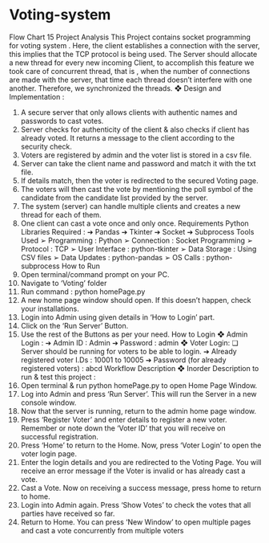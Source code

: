 # Voting-system
Flow Chart 15
Project Analysis
This Project contains socket programming  for voting system . Here, the client establishes a 
connection with the server, this implies that the TCP protocol is being used. The Server should allocate a new thread for 
every new incoming Client, to accomplish this feature we took care of concurrent thread, that is , when the number of 
connections are made with the server, that time each thread doesn’t interfere with one another. Therefore, we 
synchronized the threads.
❖ Design and Implementation :
1. A secure server that only allows clients with authentic names and passwords to cast votes.
2. Server checks for authenticity of the client & also checks if client has already voted. It returns a message to the 
client according to the security check.
3. Voters are registered by admin and the voter list is stored in a csv file.
4. Server can take the client name and password and match it with the txt file.
5. If details match, then the voter is redirected to the secured Voting page.
6. The voters will then cast the vote by mentioning the poll symbol of the candidate from the candidate list 
provided by the server.
7. The system (server) can handle multiple clients and creates a new thread for each of them.
8. One client can cast a vote once and only once.
Requirements
Python Libraries Required :
➔ Pandas
➔ Tkinter
➔ Socket
➔ Subprocess
Tools Used
➢ Programming : Python
➢ Connection : Socket Programming
➢ Protocol : TCP
➢ User Interface : python-tkinter
➢ Data Storage : Using CSV files
➢ Data Updates : python-pandas
➢ OS Calls : python-subprocess
How to Run
1. Open terminal/command prompt on your PC.
2. Navigate to ‘Voting’ folder
3. Run command : python homePage.py
4. A new home page window should open. If this doesn’t happen, check your installations.
5. Login into Admin using given details in ‘How to Login’ part.
6. Click on the ‘Run Server’ Button.
7. Use the rest of the Buttons as per your need.
How to Login
❖ Admin Login :
➔ Admin ID : Admin ➔ Password : 
admin
❖ Voter Login:
❏ Server should be running for voters to be able to login.
➔ Already registered voter I.Ds : 10001 to 10005
➔ Password (for already registered voters) : abcd
Workflow Description
❖ Inorder Description to run & test this project :
1. Open terminal & run python homePage.py to open Home Page Window.
2. Log into Admin and press ‘Run Server’. This will run the Server in a new console window.
3. Now that the server is running, return to the admin home page window.
4. Press ‘Register Voter’ and enter details to register a new voter. Remember or note down the ‘Voter ID’ 
that you will receive on successful registration.
5. Press ‘Home’ to return to the Home. Now, press ‘Voter Login’ to open the voter login page.
6. Enter the login details and you are redirected to the Voting Page. You will receive an error message if 
the Voter is invalid or has already cast a vote.
7. Cast a Vote. Now on receiving a success message, press home to return to home.
8. Login into Admin again. Press ‘Show Votes’ to check the votes that all parties have received so far.
9. Return to Home. You can press ‘New Window’ to open multiple pages and cast a vote concurrently from 
multiple voters
